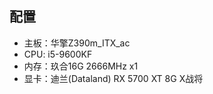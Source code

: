 ## 配置

- 主板：华擎Z390m_ITX_ac
- CPU: i5-9600KF
- 内存：玖合16G 2666MHz x1
- 显卡：迪兰(Dataland) RX 5700 XT 8G X战将

